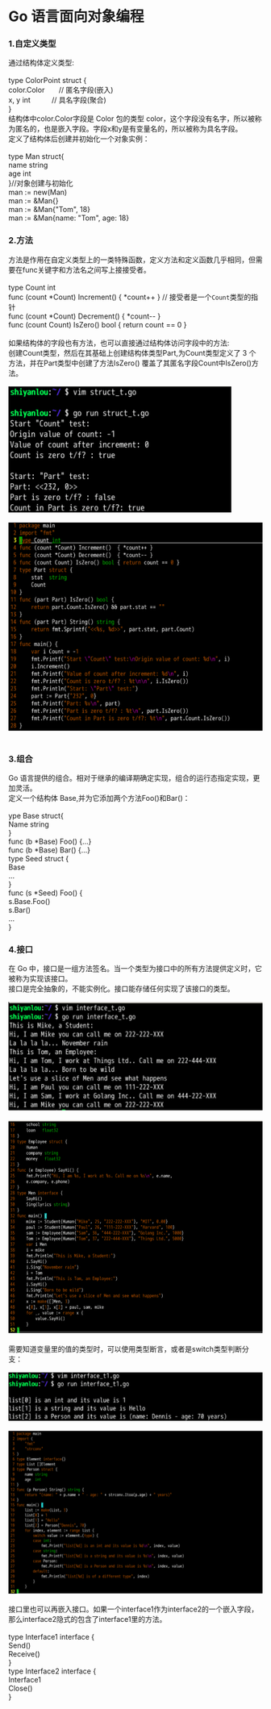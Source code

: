 # Go 语言面向对象编程
### 1.自定义类型
通过结构体定义类型:<br><br>
type ColorPoint struct {<br>
    color.Color　　// 匿名字段(嵌入)<br>
    x, y int　　　// 具名字段(聚合)<br>
}<br>
结构体中color.Color字段是 Color 包的类型 color，这个字段没有名字，所以被称为匿名的，也是嵌入字段。字段x和y是有变量名的，所以被称为具名字段。<br>
定义了结构体后创建并初始化一个对象实例：<br><br>
type Man struct{<br>
    name string<br>
    age int<br>
}//对象创建与初始化<br>
man := new(Man)<br>
man := &Man{}<br>
man := &Man{"Tom", 18}<br>
man := &Man{name: "Tom", age: 18}<br>
### 2.方法
方法是作用在自定义类型上的一类特殊函数，定义方法和定义函数几乎相同，但需要在func关键字和方法名之间写上接接受者。<br><br>
type Count int<br>
func (count *Count) Increment() { *count++ }  // 接受者是一个`Count`类型的指针<br>
func (count *Count) Decrement() { *count-- }<br>
func (count Count) IsZero() bool { return count == 0 }<br><br>
如果结构体的字段也有方法，也可以直接通过结构体访问字段中的方法:<br>
创建Count类型，然后在其基础上创建结构体类型Part,为Count类型定义了 3 个方法，并在Part类型中创建了方法IsZero() 覆盖了其匿名字段Count中IsZero()方法。<br><br>
![text](https://github.com/asdLingDe/hellow-world/blob/master/%E5%87%8C%E5%BE%B7/h1.png?raw=true)<br><br>
![text](https://github.com/asdLingDe/hellow-world/blob/master/%E5%87%8C%E5%BE%B7/h2.png?raw=true)<br><br>
### 3.组合
Go 语言提供的组合。相对于继承的编译期确定实现，组合的运行态指定实现，更加灵活。<br>
定义一个结构体 Base,并为它添加两个方法Foo()和Bar()：<br><br>
ype Base struct{<br>
    Name string<br>
}<br>
func (b *Base) Foo() {...}<br>
func (b *Base) Bar() {...}<br>
type Seed struct {<br>
    Base<br>
    ...<br>
}<br>
func (s *Seed) Foo() {<br>
    s.Base.Foo()<br>
    s.Bar()<br>
    ...<br>
}<br>
### 4.接口
在 Go 中，接口是一组方法签名。当一个类型为接口中的所有方法提供定义时，它被称为实现该接口。<br>
接口是完全抽象的，不能实例化。接口能存储任何实现了该接口的类型。<br><br>
![text](https://github.com/asdLingDe/hellow-world/blob/master/%E5%87%8C%E5%BE%B7/h3.png?raw=true)<br><br>
![text](https://github.com/asdLingDe/hellow-world/blob/master/%E5%87%8C%E5%BE%B7/h4.png?raw=true)<br><br>
需要知道变量里的值的类型时，可以使用类型断言，或者是switch类型判断分支：<br><br>
![text](https://github.com/asdLingDe/hellow-world/blob/master/%E5%87%8C%E5%BE%B7/h5.png?raw=true)<br><br>
![text](https://github.com/asdLingDe/hellow-world/blob/master/%E5%87%8C%E5%BE%B7/h6.png?raw=true)<br><br>
接口里也可以再嵌入接口。如果一个interface1作为interface2的一个嵌入字段，那么interface2隐式的包含了interface1里的方法。<br><br>
type Interface1 interface {<br>
    Send()<br>
    Receive()<br>
}<br>
type Interface2 interface {<br>
    Interface1<br>
    Close()<br>
}<br>
